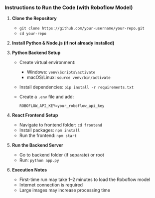 
### **Instructions to Run the Code (with Roboflow Model)**

1. **Clone the Repository**

   * `git clone https://github.com/your-username/your-repo.git`
   * `cd your-repo`

2. **Install Python & Node.js (if not already installed)**

3. **Python Backend Setup**

   * Create virtual environment:

     * Windows: `venv\Scripts\activate`
     * macOS/Linux: `source venv/bin/activate`
   * Install dependencies: `pip install -r requirements.txt`
   * Create a `.env` file and add:

     ```
     ROBOFLOW_API_KEY=your_roboflow_api_key
     ```

4. **React Frontend Setup**

   * Navigate to frontend folder: `cd frontend`
   * Install packages: `npm install`
   * Run the frontend: `npm start`

5. **Run the Backend Server**

   * Go to backend folder (if separate) or root
   * Run: `python app.py`

6. **Execution Notes**

   * First-time run may take 1–2 minutes to load the Roboflow model
   * Internet connection is required
   * Large images may increase processing time


